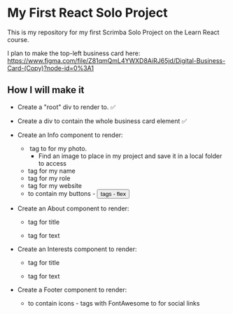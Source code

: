 # My First React Solo Project

This is my repository for my first Scrimba Solo Project on the Learn React course.

I plan to make the top-left business card here: https://www.figma.com/file/Z81qmQmL4YWXD8AiRJ65jd/Digital-Business-Card-(Copy)?node-id=0%3A1

## How I will make it

- Create a "root" div to render to. :white_check_mark:

- Create a div to contain the whole business card element :white_check_mark:

- Create an Info component to render:
    - <img> tag to for my photo.
        - Find an image to place in my project and save it in a local folder to access
    - <h> tag for my name
    - <h> tag for my role
    - <a> tag for my website
    - <div> to contain my buttons
        - <button> tags - flex

- Create an About component to render:
    - <h> tag for title
    - <p> tag for text

- Create an Interests component to render:
    - <h> tag for title
    - <p> tag for text

- Create a Footer component to render:
    - <div> to contain icons
        - <a> tags with FontAwesome to for social links